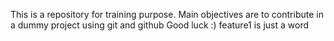 This is a repository for training purpose.
Main objectives are to contribute in a dummy project using git and github
Good luck :)
feature1 is just a  word
